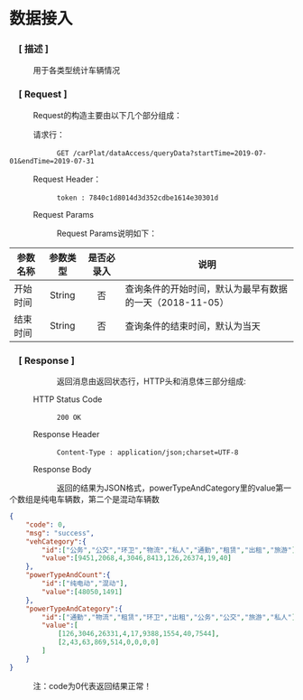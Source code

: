 # 数据接入

### &ensp;&ensp;[ 描述 ]

&ensp;&ensp;&ensp;&ensp;&ensp;&ensp;用于各类型统计车辆情况

### &ensp;&ensp;[ Request ]
&ensp;&ensp;&ensp;&ensp;&ensp;&ensp;Request的构造主要由以下几个部分组成：

&ensp;&ensp;&ensp;&ensp;&ensp;&ensp;请求行：

&ensp;&ensp;&ensp;&ensp;&ensp;&ensp;&ensp;&ensp;&ensp;&ensp;&ensp;&ensp;`GET /carPlat/dataAccess/queryData?startTime=2019-07-01&endTime=2019-07-31`

&ensp;&ensp;&ensp;&ensp;&ensp;&ensp;Request Header：


&ensp;&ensp;&ensp;&ensp;&ensp;&ensp;&ensp;&ensp;&ensp;&ensp;&ensp;&ensp;`token : 7840c1d8014d3d352cdbe1614e30301d`

&ensp;&ensp;&ensp;&ensp;&ensp;&ensp;Request Params

&ensp;&ensp;&ensp;&ensp;&ensp;&ensp;&ensp;&ensp;&ensp;&ensp;&ensp;&ensp;Request Params说明如下：

参数名称|参数类型|是否必录入|说明
--|:--:|:--:|--
开始时间 | String | 否 | 查询条件的开始时间，默认为最早有数据的一天（2018-11-05）
结束时间 | String | 否 | 查询条件的结束时间，默认为当天



### &ensp;&ensp;[ Response ]
&ensp;&ensp;&ensp;&ensp;&ensp;&ensp;&ensp;&ensp;&ensp;&ensp;&ensp;&ensp;返回消息由返回状态行，HTTP头和消息体三部分组成:

&ensp;&ensp;&ensp;&ensp;&ensp;&ensp;HTTP Status Code

&ensp;&ensp;&ensp;&ensp;&ensp;&ensp;&ensp;&ensp;&ensp;&ensp;&ensp;&ensp;`200 OK`

&ensp;&ensp;&ensp;&ensp;&ensp;&ensp;Response Header

&ensp;&ensp;&ensp;&ensp;&ensp;&ensp;&ensp;&ensp;&ensp;&ensp;&ensp;&ensp;`Content-Type : application/json;charset=UTF-8`

&ensp;&ensp;&ensp;&ensp;&ensp;&ensp;Response Body

&ensp;&ensp;&ensp;&ensp;&ensp;&ensp;&ensp;&ensp;&ensp;&ensp;&ensp;&ensp;返回的结果为JSON格式，powerTypeAndCategory里的value第一个数组是纯电车辆数，第二个是混动车辆数

``` json
{
	"code": 0,
	"msg": "success",
	"vehCategory":{
		"id":["公务","公交","环卫","物流","私人","通勤","租赁","出租","旅游"],
		"value":[9451,2068,4,3046,8413,126,26374,19,40]
	},
	"powerTypeAndCount":{
		"id":["纯电动","混动"],
		"value":[48050,1491]
	},
	"powerTypeAndCategory":{
		"id":["通勤","物流","租赁","环卫","出租","公务","公交","旅游","私人"],
		"value":[
			[126,3046,26331,4,17,9388,1554,40,7544],
			[2,43,63,869,514,0,0,0,0]
		]
	}
}
```

&ensp;&ensp;&ensp;&ensp;&ensp;&ensp;注：code为0代表返回结果正常！
